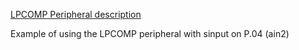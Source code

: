 [LPCOMP Peripheral description](http://infocenter.nordicsemi.com/topic/nrf52.v1.7/Chunk335431644.html)

Example of using  the LPCOMP peripheral with sinput on P.04 (ain2)